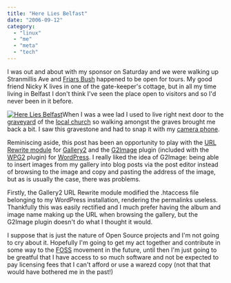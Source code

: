 ```yaml
---
title: "Here Lies Belfast"
date: "2006-09-12"
category:
  - "linux"
  - "me"
  - "meta"
  - "tech"
---
```


I was out and about with my sponsor on Saturday and we were walking up Stranmillis Ave and [Friars Bush](http://www.belfastcity.gov.uk/cemeteries/cemeterydetails.asp?id=71) happened to be open for tours. My good friend Nicky K lives in one of the gate-keeper's cottage, but in all my time living in Belfast I don't think I've seen the place open to visitors and so I'd never been in it before.

[![Here Lies Belfast](http://sickbiscuit.com/gallery/d/43-2/belfast.jpg "Here Lies Belfast")](http://sickbiscuit.com/gallery/inthefield/belfast.jpg.html)When I was a wee lad I used to live right next door to the [graveyard](http://www.bbc.co.uk/northernireland/yourplaceandmine/fermanagh/ardess_graves.shtml) of the [local church](http://www.ardess.org/) so walking amongst the graves brought me back a bit. I saw this gravestone and had to snap it with my [camera phone](http://www.sonyericsson.com/spg.jsp?cc=gb&lc=en&ver=4000&template=pp1_loader&php=php1_10242&zone=pp&lm=pp1&pid=10242).

Reminiscing aside, this post has been an opportunity to play with the [URL Rewrite module](http://codex.gallery2.org/index.php/Gallery2:Modules:rewrite) for [Gallery2](http://gallery.menalto.com/) and the [G2Image](http://g2image.steffensenfamily.com) plugin (included with the [WPG2](http://wpg2.galleryembedded.com) plugin) for [WordPress](http://wordpress.org/). I really liked the idea of G2Image: being able to insert images from my gallery into blog posts via the post editor instead of browsing to the image and copy and pasting the address of the image, but as is usually the case, there was problems.

Firstly, the Gallery2 URL Rewrite module modified the .htaccess file belonging to my WordPress installation, rendering the permalinks useless. Thankfully this was easily rectified and I much prefer having the album and image name making up the URL when browsing the gallery, but the G2Image plugin doesn't do what I thought it would.

I suppose that is just the nature of Open Source projects and I'm not going to cry about it. Hopefully I'm going to get my act together and contribute in some way to the [FOSS](http://en.wikipedia.org/wiki/FOSS) movement in the future, until then I'm just going to be greatful that I have access to so much software and not be expected to pay licensing fees that I can't afford or use a warezd copy (not that that would have bothered me in the past!)
